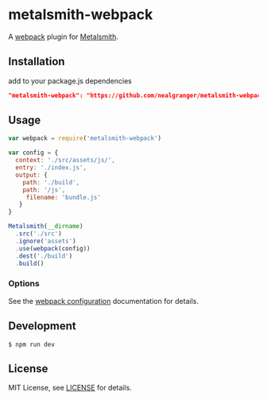 # metalsmith-webpack

A [webpack][webpack] plugin for [Metalsmith][metalsmith].

## Installation

add to your package.js dependencies
```json
"metalsmith-webpack": "https://github.com/nealgranger/metalsmith-webpack.git#master"
```

## Usage

```js
var webpack = require('metalsmith-webpack')

var config = {
  context: './src/assets/js/',
  entry: './index.js',
  output: {
    path: './build',
    path: '/js',
     filename: 'bundle.js'
   }
}

Metalsmith(__dirname)
  .src('./src')
  .ignore('assets')
  .use(webpack(config))
  .dest('./build')
  .build()
```

### Options

See the [webpack configuration][webpack configuration] documentation for details.

## Development

```
$ npm run dev
```

## License

MIT License, see [LICENSE][license] for details.

[metalsmith]: http://www.metalsmith.io/
[license]: https://github.com/nealgranger/metalsmith-webpack/blob/master/LICENSE.md
[webpack]: http://webpack.github.io/
[webpack configuration]: http://webpack.github.io/docs/configuration.html
